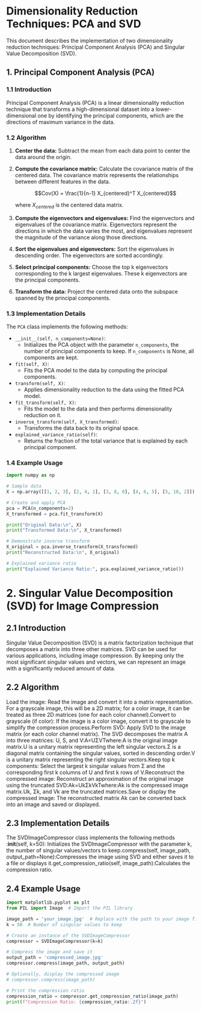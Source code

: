 # Dimensionality Reduction Techniques: PCA and SVD

This document describes the implementation of two dimensionality reduction techniques: Principal Component Analysis (PCA) and Singular Value Decomposition (SVD).

## 1. Principal Component Analysis (PCA)

### 1.1 Introduction
Principal Component Analysis (PCA) is a linear dimensionality reduction technique that transforms a high-dimensional dataset into a lower-dimensional one by identifying the principal components, which are the directions of maximum variance in the data.

### 1.2 Algorithm

1.  **Center the data:** Subtract the mean from each data point to center the data around the origin.
2.  **Compute the covariance matrix:** Calculate the covariance matrix of the centered data. The covariance matrix represents the relationships between different features in the data.
    
    $$Cov(X) = \frac{1}{n-1} X_{centered}^T X_{centered}$$
    
    where $X_{centered}$ is the centered data matrix.
3.  **Compute the eigenvectors and eigenvalues:** Find the eigenvectors and eigenvalues of the covariance matrix.  Eigenvectors represent the directions in which the data varies the most, and eigenvalues represent the magnitude of the variance along those directions.
4.  **Sort the eigenvalues and eigenvectors:** Sort the eigenvalues in descending order. The eigenvectors are sorted accordingly.
5.  **Select principal components:** Choose the top k eigenvectors corresponding to the k largest eigenvalues. These k eigenvectors are the principal components.
6.  **Transform the data:** Project the centered data onto the subspace spanned by the principal components.

### 1.3 Implementation Details

The `PCA` class implements the following methods:

-   `__init__(self, n_components=None)`:
    * Initializes the PCA object with the parameter `n_components`, the number of principal components to keep. If `n_components` is None, all components are kept.
-   `fit(self, X)`:
    * Fits the PCA model to the data by computing the principal components.
-   `transform(self, X)`:
    * Applies dimensionality reduction to the data using the fitted PCA model.
-   `fit_transform(self, X)`:
    * Fits the model to the data and then performs dimensionality reduction on it.
-   `inverse_transform(self, X_transformed)`:
    * Transforms the data back to its original space.
-  `explained_variance_ratio(self)`:
    * Returns the fraction of the total variance that is explained by each principal component.

### 1.4 Example Usage

```python
import numpy as np

# Sample data
X = np.array([[1, 2, 3], [2, 4, 1], [3, 8, 0], [4, 6, 5], [5, 10, 2]])

# Create and apply PCA
pca = PCA(n_components=2)
X_transformed = pca.fit_transform(X)

print("Original Data:\n", X)
print("Transformed Data:\n", X_transformed)

# Demonstrate inverse transform
X_original = pca.inverse_transform(X_transformed)
print("Reconstructed Data:\n", X_original)

# Explained variance ratio
print("Explained Variance Ratio:", pca.explained_variance_ratio())
```

# 2. Singular Value Decomposition (SVD) for Image Compression
## 2.1 Introduction
Singular Value Decomposition (SVD) is a matrix factorization technique that decomposes a matrix into three other matrices. SVD can be used for various applications, including image compression. By keeping only the most significant singular values and vectors, we can represent an image with a significantly reduced amount of data.
## 2.2 Algorithm
Load the image: Read the image and convert it into a matrix representation. For a grayscale image, this will be a 2D matrix; for a color image, it can be treated as three 2D matrices (one for each color channel).Convert to grayscale (if color): If the image is a color image, convert it to grayscale to simplify the compression process.Perform SVD: Apply SVD to the image matrix (or each color channel matrix). The SVD decomposes the matrix A into three matrices: U, S, and V:A=UΣVTwhere:A is the original image matrix.U is a unitary matrix representing the left singular vectors.Σ is a diagonal matrix containing the singular values, sorted in descending order.V is a unitary matrix representing the right singular vectors.Keep top k components: Select the largest k singular values from Σ and the corresponding first k columns of U and first k rows of V.Reconstruct the compressed image: Reconstruct an approximation of the original image using the truncated SVD:Ak​=Uk​Σk​VkT​where:Ak​ is the compressed image matrix.Uk​, Σk​, and Vk​ are the truncated matrices.Save or display the compressed image: The reconstructed matrix Ak​ can be converted back into an image and saved or displayed.
## 2.3 Implementation Details
The SVDImageCompressor class implements the following methods :__init__(self, k=50): Initializes the SVDImageCompressor with the parameter k, the number of singular values/vectors to keep.compress(self, image_path, output_path=None):Compresses the image using SVD and either saves it to a file or displays it.get_compression_ratio(self, image_path):Calculates the compression ratio.
## 2.4 Example Usage

```python import numpy as np
import matplotlib.pyplot as plt
from PIL import Image  # Import the PIL library

image_path = 'your_image.jpg'  # Replace with the path to your image file
k = 50  # Number of singular values to keep

# Create an instance of the SVDImageCompressor
compressor = SVDImageCompressor(k=k)

# Compress the image and save it
output_path = 'compressed_image.jpg'
compressor.compress(image_path, output_path)

# Optionally, display the compressed image
# compressor.compress(image_path)

# Print the compression ratio
compression_ratio = compressor.get_compression_ratio(image_path)
print(f"Compression Ratio: {compression_ratio:.2f}")
```